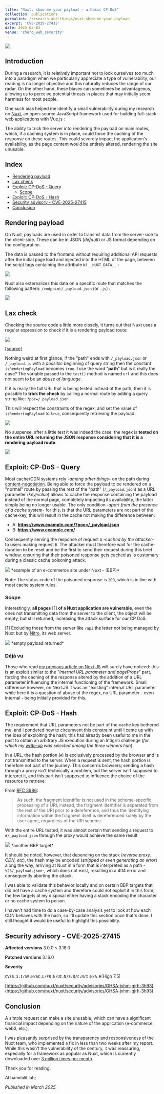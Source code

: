 ```yaml
---
title: "Nuxt, show me your payload - a basic CP DoS"
collection: publications
permalink: /research-and-things/nuxt-show-me-your-payload
excerpt: 'CVE-2025-27415'
date: 2025-03-03
venue: 'zhero_web_security'
---
```


<img src="/images/nuxt-dos-1.png">

## Introduction
During a research, it is relatively important not to lock ourselves too much into a paradigm when we particularly appreciate a type of vulnerability, our reading is no longer objective and this naturally reduces the range of our radar.
On the other hand, these biases can sometimes be advantageous, allowing us to perceive potential threats in places that may initially seem harmless for most people.

One such bias helped me identify a small vulnerability during my research on [Nuxt](https://www.npmjs.com/package/nuxt), an open-source JavaScript framework used for building full-stack web applications with Vue.js :

The ability to trick the server into rendering the payload on main routes, which, if a caching system is in place, could force the caching of the response on these routes. This could severely impact the application's availability, as the page content would be entirely altered, rendering the site unusable.


## Index
- [Rendering payload](#section-1)
- [Lax check](#section-2)
- [Exploit: CP-DoS - Query](#section-3)
  - [Scope](#section-3-1)
- [Exploit: CP-DoS - Hash](#section-4)
- [Security advisory - CVE-2025-27415](#section-5)
- [Conclusion](#section-6)


<h2 id="section-1">Rendering payload</h2>

On Nuxt, payloads are used in order to transmit data from the server-side to the client-side. These can be in JSON (*default*) or JS format depending on the configuration.

The data is passed to the frontend without requiring additional API requests after the initial page load and injected into the HTML of the page, between the script tags containing the attribute id `__NUXT_DATA__` :

<img src="/images/nuxt-dos-3.jpg">

Nuxt also externalizes this data on a specific route that matches the following pattern:
`/endpoint/_payload.json` (or `.js`) : 

<img src="/images/nuxt-dos-2.png">

<h2 id="section-2">Lax check</h2>

Checking the source code a little more closely, it turns out that Nuxt uses a regular expression to check if it is a rendering payload route:

<img src="/images/nuxt-dos-4.png">

[[source]](https://github.com/nuxt/nuxt/blob/b0729241bcc219b8ec84b2ba4f0d8eefa88849d9/packages/nuxt/src/core/runtime/nitro/renderer.ts#L242)

Nothing weird at first glance, if the "path" ends with `/_payload.json` or `/_payload.js` with a *possible* beginning of query string then the constant `isRenderingPayload` becomes `true`.
I use the word "**path**" but is it really the case? The variable passed to the `test()` method is named `url` and this does not seem to be an *abuse of language*.

If it is really the full URL that is being tested instead of the path, then it is possible to **trick the check** by calling a normal route by adding a query string like: `?poc=/_payload.json`

This will respect the constraints of the regex, and set the value of `isRenderingPayload` to `true`, consequently retrieving the payload:

<img src="/images/nuxt-dos-5.png">

No suspense, after a little test it was indeed the case, the regex is **tested on the entire URL returning the JSON response considering that it is a rendering payload route**:

<img src="/images/nuxt-dos-6.png">

<h2 id="section-3">Exploit: CP-DoS - Query</h2>

Most cache/CDN systems rely -*among other things*- on the path during [content-negotiation](https://developer.mozilla.org/en-US/docs/Web/HTTP/Content_negotiation). Being able to force the payload to be rendered on a "normal" route by passing the rest of the "path" (`/_payload.json`) as a URL parameter (*key/value*) allows to cache the response containing the payload instead of the normal page, completely impacting its availability, the latter simply being no longer usable. The only condition -*apart from the presence of a cache system*- for this, is that the URL parameters are not part of the cache-key, this will result in the cache not making the difference between:

- A: **https://www.example.com/?poc=/_payload.json**
- B: **https://www.example.com/** 

Consequently serving the response of request `A` -*cached by the attacker*- to users making request `B`. The attacker must therefore wait for the cache-duration to be reset and be the first to send their request during this brief window, ensuring that their poisoned response gets cached as is customary during a classic cache poisoning attack.

<img src="/images/nuxt-dos-7.png">
*example of an e-commerce site under Nuxt - (BBP)*

Note: The status code of the poisoned response is `200`, which is in line with most cache system rules.

<h3 id="section-3-1">Scope</h3>

Interestingly, **all pages** [1] **of a Nuxt application are vulnerable**, even the ones not transmitting data from the server to the client, the object will be empty, but still returned, increasing the attack surface for our CP DoS.

[1] Excluding those from the server like `/api` the latter not being managed by Nuxt but by [Nitro](https://github.com/nitrojs/nitro), its web server.

<img src="/images/nuxt-dos-8.png">
*empty payload returned*

<h3 id="section-3-2">Déjà vu</h3>

Those who read [my previous article on Next.JS](https://zhero-web-sec.github.io/research-and-things/nextjs-cache-and-chains-the-stale-elixir) will surely have noticed:
this is an exploit similar to the "*Internal URL parameter and pageProps*" part, forcing the caching of the response altered by the addition of a URL parameter influencing the internal functioning of the framework. Small difference however, on Next.JS it was an "existing" internal URL parameter while here it is a question of abuse of the regex, no URL parameter - even internal - being initially provided for this.

<h2 id="section-4">Exploit: CP-DoS - Hash</h2>

The requirement that URL parameters not be part of the cache key bothered me, and I pondered how to circumvent this constraint until I came up with the idea of ​​exploiting the hash; this had already been useful to me in the past to obtain an arbitrary JS execution during an Intigriti challenge (*for which my [write-up](https://zhero-web-sec.github.io/xss-intigriti-challenge-0523/) was selected among the three winners huh*).

In a URL, the hash portion (`#`) is exclusively processed by the browser and is not transmitted to the server. When a request is sent, the hash portion is therefore not part of the journey. This concerns browsers; sending a hash through a proxy isn't technically a problem, but the server isn't supposed to interpret it, and this part isn't supposed to influence the choice of the resource to retrieve:

From [RFC 3986](https://datatracker.ietf.org/doc/html/rfc3986#section-3.5):
>As such, the fragment identifier is not used in the scheme-specific processing of a URI; instead, the fragment identifier is separated from the rest of the URI prior to a dereference, and thus the identifying information within the fragment itself is dereferenced solely by the user agent, regardless of the URI scheme.

With the entire URL tested, it was almost certain that sending a request to `#/_payload.json` through the proxy would achieve the same result:

<img src="/images/nuxt-dos-9.png">
*another BBP target*

It should be noted, however, that depending on the stack (*reverse proxy, CDN, etc*), the hash may be encoded (*stripped or even generating an error*) along the way, arriving at Nuxt in a form that is interpreted as a path -`%23/_payload.json`-, which does not exist, resulting in a 404 error and consequently aborting the attack.

I was able to validate this behavior locally and on certain BBP targets that did not have a cache system and therefore could not exploit it in this form, the few targets at my disposal either having a stack encoding the character or no cache system to poison.

I haven't had time to do a case-by-case analysis yet to look at how each CDN behaves with the hash, so I'll update this section once that's done. I still thought it would be useful to highlight this possibility.

<h2 id="section-5">Security advisory - CVE-2025-27415</h2>

**Affected versions**
3.0.0 < 3.16.0

**Patched versions**
3.16.0

**Severity**

`CVSS:3.1/AV:N/AC:L/PR:N/UI:N/S:U/C:N/I:N/A:H`(High 7.5)


[https://github.com/nuxt/nuxt/security/advisories/GHSA-jvhm-gjrh-3h93](https://github.com/nuxt/nuxt/security/advisories/GHSA-jvhm-gjrh-3h93)

<h2 id="section-6">Conclusion</h2>

A simple request can make a site unusable, which can have a significant financial impact depending on the nature of the application (e-commerce, web3, etc.).

I was pleasantly surprised by the transparency and responsiveness of the Nuxt team, who implemented a fix in less than two weeks after my report. While this wasn't the vulnerability of the century, it was reassuring, especially for a framework as popular as Nuxt, which is currently downloaded over [3 million times per month](https://www.npmjs.com/package/nuxt).

Thank you for reading.

Al hamduliLlah;

*Published in March 2025.*